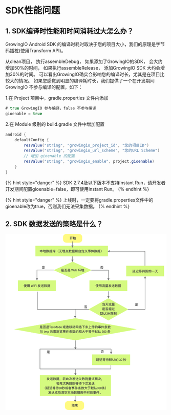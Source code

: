 # SDK性能问题

## 1. SDK编译时性能和时间消耗过大怎么办？

GrowingIO Android SDK 的编译时耗时取决于您的项目大小，我们的原理是字节码插桩\(使用Transform API\)。

从clean项目， 执行assembleDebug， 如果添加了GrowingIO的SDK， 会大约增加50%的时间， 如果执行assembleRelease， 添加GrowingIO SDK 大约会增加30%的时间。 可以看出GrowingIO确实会影响您的编译时长，尤其是在项目比较大的情况。 如果您感觉到明显的编译耗时长，我们提供了一个在开发期间 GrowingIO 不参与编译的配置，如下：

1.在 Project 项目中，gradle.properties 文件内添加

```java
# true GrowingIO 参与编译，false 不参与编译
gioenable = true
```

2.在 Module 级别的 build.gradle 文件中增加配置

```java
android {
    defaultConfig {
        resValue("string", "growingio_project_id", "您的项目ID")
        resValue("string", "growingio_url_scheme", "您的URL Scheme")
        // 增加 gioenable 的配置
        resValue("string", "growingio_enable", project.gioenable)
    }
}
```

{% hint style="danger" %}
SDK 2.7.4及以下版本不支持Instant Run，请开发者开发期间配置gioenable=false，即可使用Instant Run。
{% endhint %}

{% hint style="danger" %}
上线时，一定要将gradle.properties文件中的gioenable改为true，否则我们无法采集数据。
{% endhint %}

## 2. SDK 数据发送的策略是什么？

![](../../../../.gitbook/assets/image%20%28122%29.png)

